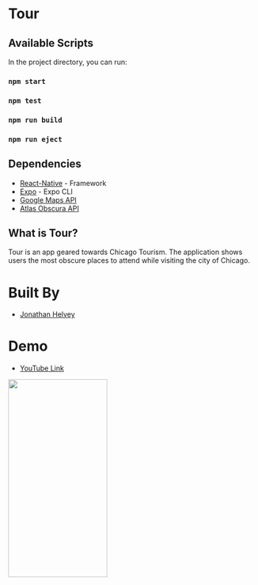 # Tour

## Available Scripts

In the project directory, you can run:

### `npm start`

### `npm test`

### `npm run build`

### `npm run eject`

## Dependencies

- [React-Native](https://facebook.github.io/react-native/) - Framework
- [Expo](https://expo.io//) - Expo CLI
- [Google Maps API](hhttps://developers.google.com/maps/documentation/)
- [Atlas Obscura API](https://atlas-obscura-api.herokuapp.com/)

## What is Tour?
Tour is an app geared towards Chicago Tourism.  The application shows users the most obscure places to attend while visiting the city of Chicago. 

# Built By
- [Jonathan Helvey](https://github.com/JonathanHelvey)
# Demo
- [YouTube Link](https://youtu.be/8CQRHXlow-c)
<img src="Tour.gif" data-canonical-src="Tour.gif" width="200" height="400" />

